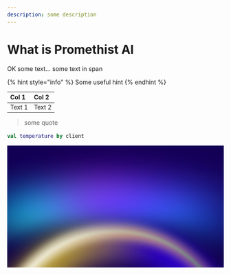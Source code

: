 ```yaml
---
description: some description
---
```


# What is Promethist AI

OK some text... some text in span 

{% hint style="info" %}
Some useful hint
{% endhint %}

| Col 1 | Col 2 |
| :--- | :--- |
| Text 1 | Text 2 |

> some quote

```kotlin
val temperature by client
```

![](.gitbook/assets/pai-bgrnd2.png)

